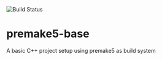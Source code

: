 ![Build Status](https://github.com/RicoP/premake5-base/workflows/cppci/badge.svg)
# premake5-base
A basic C++ project setup using premake5 as build system
